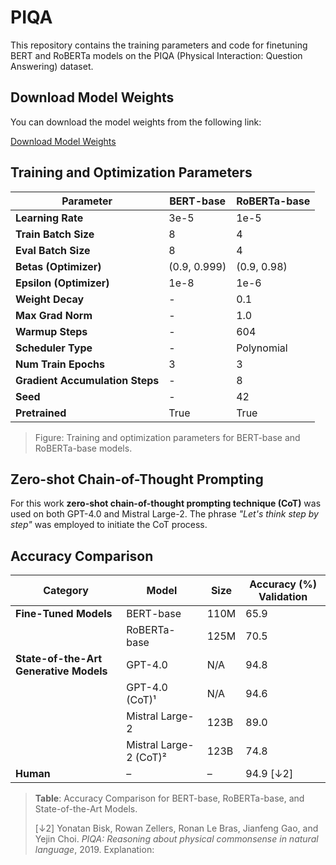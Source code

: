 # PIQA
This repository contains the training parameters and code for finetuning BERT and RoBERTa models on the PIQA (Physical Interaction: Question Answering) dataset.

## Download Model Weights

You can download the model weights from the following link:

[Download Model Weights](https://drive.google.com/drive/folders/1ifEm5ejkWjFLvyzZNHVTgQsWwQ46tw37?usp=drive_link)


## Training and Optimization Parameters

| Parameter                | BERT-base | RoBERTa-base |
|--------------------------|-----------|--------------|
| **Learning Rate**         | 3e-5      | 1e-5         |
| **Train Batch Size**      | 8         | 4            |
| **Eval Batch Size**       | 8         | 4            |
| **Betas (Optimizer)**     | (0.9, 0.999) | (0.9, 0.98)   |
| **Epsilon (Optimizer)**   | 1e-8      | 1e-6         |
| **Weight Decay**          | -         | 0.1          |
| **Max Grad Norm**         | -         | 1.0          |
| **Warmup Steps**          | -         | 604          |
| **Scheduler Type**        | -         | Polynomial   |
| **Num Train Epochs**      | 3         | 3            |
| **Gradient Accumulation Steps** | -   | 8            |
| **Seed**                  | -         | 42           |
| **Pretrained**            | True      | True         |

> Figure: Training and optimization parameters for BERT-base and RoBERTa-base models.


## Zero-shot Chain-of-Thought Prompting
For this work **zero-shot chain-of-thought prompting technique (CoT)** was used on both GPT-4.0 and Mistral Large-2. The phrase *"Let's think step by step"* was employed to initiate the CoT process.
## Accuracy Comparison

| Category                         | Model         | Size  | Accuracy (%) Validation |
|-----------------------------------|---------------|-------|-------------------------|
| **Fine-Tuned Models**             | BERT-base     | 110M  | 65.9                    |
|                                   | RoBERTa-base  | 125M  | 70.5                    |
| **State-of-the-Art Generative Models** | GPT-4.0       | N/A   | 94.8                    |
|                                   | GPT-4.0 (CoT)¹ | N/A   | 94.6                    |
|                                   | Mistral Large-2 | 123B  | 89.0                    |
|                                   | Mistral Large-2 (CoT)² | 123B | 74.8                 |
| **Human**                         | –             | –     | 94.9 [↓2]               |

> **Table**: Accuracy Comparison for BERT-base, RoBERTa-base, and State-of-the-Art Models.
> 
> [↓2] Yonatan Bisk, Rowan Zellers, Ronan Le Bras, Jianfeng Gao, and Yejin Choi. *PIQA: Reasoning about physical commonsense in natural language*, 2019.
Explanation:
